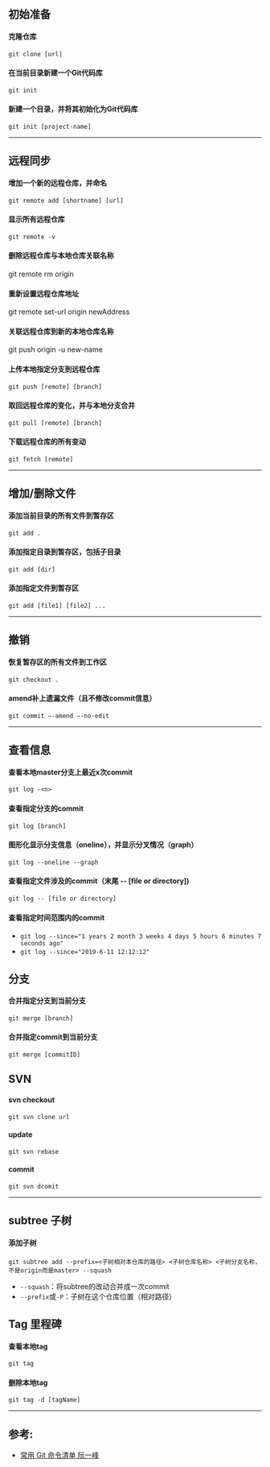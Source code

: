 ## 初始准备
#### 克隆仓库
`git clone [url]`
#### 在当前目录新建一个Git代码库
`git init`
#### 新建一个目录，并将其初始化为Git代码库
`git init [project-name]`

---
## 远程同步
#### 增加一个新的远程仓库，并命名
`git remote add [shortname] [url]`
#### 显示所有远程仓库
`git remote -v`
#### 删除远程仓库与本地仓库关联名称
git remote rm origin
#### 重新设置远程仓库地址
git remote set-url origin newAddress
#### 关联远程仓库到新的本地仓库名称
git push origin -u new-name
#### 上传本地指定分支到远程仓库
`git push [remote] [branch]`
#### 取回远程仓库的变化，并与本地分支合并
`git pull [remote] [branch]`
#### 下载远程仓库的所有变动
`git fetch [remote]`

---
## 增加/删除文件
#### 添加当前目录的所有文件到暂存区
`git add .`
#### 添加指定目录到暂存区，包括子目录
`git add [dir]`
#### 添加指定文件到暂存区
`git add [file1] [file2] ...`

---
## 撤销
#### 恢复暂存区的所有文件到工作区
`git checkout .`
#### amend补上遗漏文件（且不修改commit信息）
`git commit –-amend –-no-edit`

---
## 查看信息
#### 查看本地master分支上最近x次commit
`git log -<n>`
#### 查看指定分支的commit
`git log [branch]`
#### 图形化显示分支信息（oneline），并显示分叉情况（graph）
`git log --oneline --graph`
#### 查看指定文件涉及的commit（末尾 -- [file or directory])
`git log -- [file or directory]`
#### 查看指定时间范围内的commit
- `git log --since="1 years 2 month 3 weeks 4 days 5 hours 6 minutes 7 seconds ago"`  
- `git log --since="2019-6-11 12:12:12"`

## 分支
#### 合并指定分支到当前分支
`git merge [branch]`
#### 合并指定commit到当前分支

`git merge [commitID]`

## SVN

#### svn checkout

``` git svn clone url ```

#### update

``` git svn rebase ```

#### commit

``` git svn dcomit ```

---

## subtree 子树

#### 添加子树

```git subtree add --prefix=<子树相对本仓库的路径> <子树仓库名称> <子树分支名称，不是origin而是master> --squash```

-   ```--squash```：将subtree的改动合并成一次commit
-   ```--prefix```或```-P```：子树在这个仓库位置（相对路径）

## Tag 里程碑

#### 查看本地tag

`git tag`
#### 删除本地tag
`git tag -d [tagName]`

---
## 参考:
- [常用 Git 命令清单 阮一峰](https://www.cnblogs.com/chenwolong/p/GIT.html)
